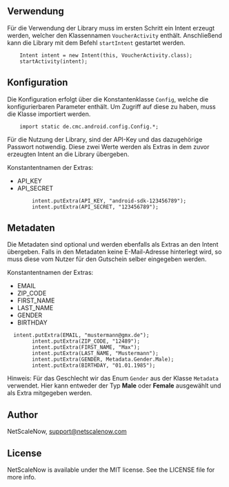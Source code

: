 ## Verwendung

Für die Verwendung der Library muss im ersten Schritt ein Intent erzeugt werden, welcher den Klassennamen ```VoucherActivity``` enthält. 
Anschließend kann die Library mit dem Befehl ```startIntent``` gestartet werden.

```android
	Intent intent = new Intent(this, VoucherActivity.class);
	startActivity(intent);
```

## Konfiguration

Die Konfiguration erfolgt über die Konstantenklasse ```Config```, welche die konfigurierbaren Parameter enthält.
Um Zugriff auf diese zu haben, muss die Klasse importiert werden.

```android
	import static de.cmc.android.config.Config.*;
```


Für die Nutzung der Library, sind der API-Key und das dazugehörige Passwort notwendig.
Diese zwei Werte werden als Extras in dem zuvor erzeugten Intent an die Library übergeben.

Konstantentnamen der Extras:
* API_KEY
* API_SECRET

```android
		intent.putExtra(API_KEY, "android-sdk-123456789");
		intent.putExtra(API_SECRET, "123456789");
```

## Metadaten

Die Metadaten sind optional und werden ebenfalls als Extras an den Intent übergeben.
Falls in den Metadaten keine E-Mail-Adresse hinterlegt wird, so muss diese vom Nutzer für den Gutschein selber eingegeben werden.

Konstantentnamen der Extras:
* EMAIL
* ZIP_CODE
* FIRST_NAME
* LAST_NAME
* GENDER
* BIRTHDAY

```android
  intent.putExtra(EMAIL, "mustermann@gmx.de");
		intent.putExtra(ZIP_CODE, "12489");
		intent.putExtra(FIRST_NAME, "Max");
		intent.putExtra(LAST_NAME, "Mustermann");
		intent.putExtra(GENDER, Metadata.Gender.Male);
		intent.putExtra(BIRTHDAY, "01.01.1985");
```

Hinweis: Für das Geschlecht wir das Enum ```Gender``` aus der Klasse ```Metadata``` verwendet. Hier kann entweder der Typ **Male** oder **Female** 
ausgewählt und als Extra mitgegeben werden.

## Author

NetScaleNow, support@netscalenow.com

## License

NetScaleNow is available under the MIT license. See the LICENSE file for more info.